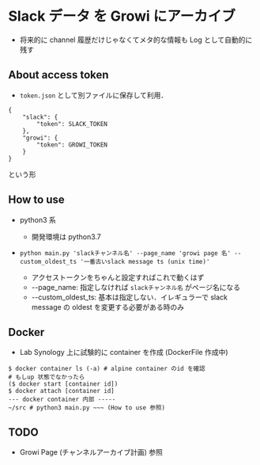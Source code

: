 # Slack データ を Growi にアーカイブ

- 将来的に channel 履歴だけじゃなくてメタ的な情報も Log として自動的に残す

## About access token

- `token.json` として別ファイルに保存して利用．
```
{
    "slack": {
        "token": SLACK_TOKEN
    }, 
    "growi": {
        "token": GROWI_TOKEN
    }
} 
```
という形

## How to use

- python3 系
  - 開発環境は python3.7

- `python main.py 'slackチャンネル名' --page_name 'growi page 名' --custom_oldest_ts '一番古いslack message ts (unix time)'`
  - アクセストークンをちゃんと設定すればこれで動くはず
  - --page_name: 指定しなければ `slackチャンネル名` がページ名になる
  - --custom_oldest_ts: 基本は指定しない．イレギュラーで slack message の oldest を変更する必要がある時のみ

## Docker

- Lab Synology 上に試験的に container を作成 (DockerFile 作成中)

```
$ docker container ls (-a) # alpine container のid を確認
# もしup 状態でなかったら
($ docker start [container id])
$ docker attach [container id]
--- docker container 内部 -----
~/src # python3 main.py ~~~ (How to use 参照)
```

## TODO

- Growi Page (チャンネルアーカイブ計画) 参照 